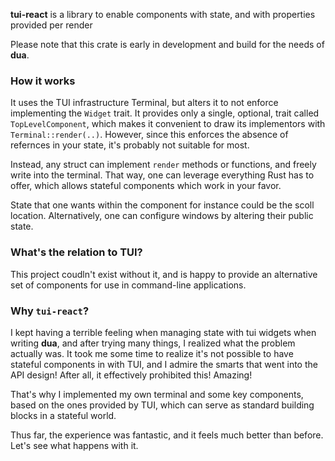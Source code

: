 **tui-react** is a library to enable components with state, and with properties provided per render

Please note that this crate is early in development and build for the needs of **dua**.

### How it works

It uses the TUI infrastructure Terminal, but alters it to not enforce implementing the `Widget` trait. 
It provides only a single, optional, trait called `TopLevelComponent`, which makes it convenient to
draw its implementors with `Terminal::render(..)`. However, since this enforces the absence of
refernces in your state, it's probably not suitable for most.

Instead, any struct can implement `render` methods or functions, and freely write into the terminal.
That way, one can leverage everything Rust has to offer, which allows stateful components which
work in your favor.

State that one wants within the component for instance could be the scoll location. Alternatively,
one can configure windows by altering their public state.

### What's the relation to TUI?

This project coudln't exist without it, and is happy to provide an alternative set of components
for use in command-line applications.


### Why `tui-react`?

I kept having a terrible feeling when managing state with tui widgets when writing **dua**, and
after trying many things, I realized what the problem actually was. It took me some time to
realize it's not possible to have stateful components in with TUI, and I admire the smarts
that went into the API design! After all, it effectively prohibited this! Amazing!

That's why I implemented my own terminal and some key components, based on the ones provided
by TUI, which can serve as standard building blocks in a stateful world.

Thus far, the experience was fantastic, and it feels much better than before. Let's see what
happens with it.
